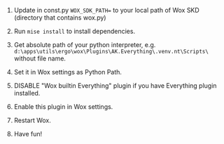 1. Update in const.py `WOX_SDK_PATH=` to your local path of Wox SKD (directory that contains wox.py)

2. Run `mise install` to install dependencies.

3. Get absolute path of your python interpreter, e.g. `d:\apps\utils\ergo\wox\Plugins\AK.Everything\.venv.nt\Scripts\` without file name.

4. Set it in Wox settings as Python Path.

5. DISABLE "Wox builtin Everything" plugin if you have Everything plugin installed.

6. Enable this plugin in Wox settings.

7. Restart Wox.

8. Have fun!
